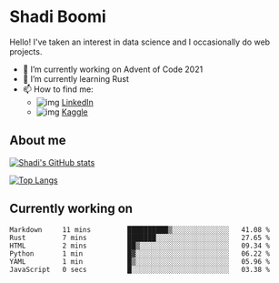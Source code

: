# Shadi Boomi

Hello! I've taken an interest in data science and I occasionally do web projects.

- 🔭 I’m currently working on Advent of Code 2021
- 🌱 I’m currently learning Rust
- 📫 How to find me: 
  - ![img](https://www.linkedin.com/favicon.ico) [LinkedIn](https://www.linkedin.com/in/shadiboomi/)
  - ![img](https://www.kaggle.com/static/images/favicon.ico) [Kaggle](https://www.kaggle.com/sboomi)

##  About me

[![Shadi's GitHub stats](https://github-readme-stats.vercel.app/api?username=sboomi&show_icons=true&theme=radical)](https://github.com/anuraghazra/github-readme-stats)

[![Top Langs](https://github-readme-stats.vercel.app/api/top-langs/?username=sboomi&layout=compact&theme=default)](https://github.com/anuraghazra/github-readme-stats)

## Currently working on

<!--START_SECTION:waka-->

```text
Markdown     11 mins         ██████████▒░░░░░░░░░░░░░░   41.08 %
Rust         7 mins          ███████░░░░░░░░░░░░░░░░░░   27.65 %
HTML         2 mins          ██▒░░░░░░░░░░░░░░░░░░░░░░   09.34 %
Python       1 min           █▓░░░░░░░░░░░░░░░░░░░░░░░   06.22 %
YAML         1 min           █▒░░░░░░░░░░░░░░░░░░░░░░░   05.96 %
JavaScript   0 secs          █░░░░░░░░░░░░░░░░░░░░░░░░   03.38 %
```

<!--END_SECTION:waka-->

